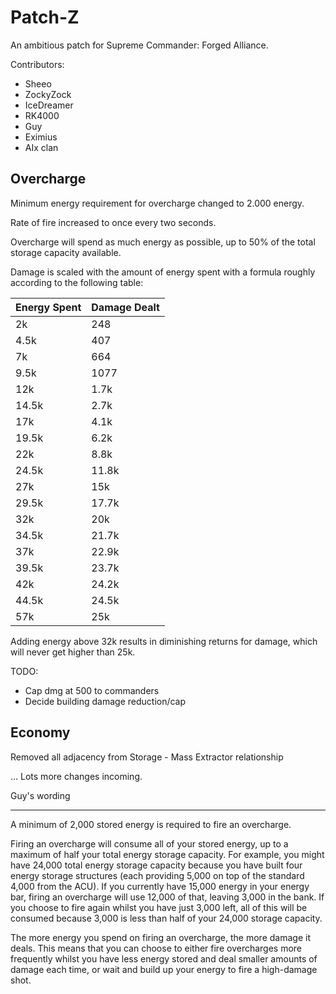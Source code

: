 Patch-Z
=======

An ambitious patch for Supreme Commander: Forged Alliance.

Contributors:

 - Sheeo
 - ZockyZock
 - IceDreamer
 - RK4000
 - Guy
 - Eximius
 - AIx clan

Overcharge
----------

Minimum energy requirement for overcharge changed to 2.000 energy.

Rate of fire increased to once every two seconds.

Overcharge will spend as much energy as possible, up to 50% of the total
storage capacity available.

Damage is scaled with the amount of energy spent with a formula roughly
according to the following table:

Energy Spent | Damage Dealt
-------------|-------------
2k           | 248
4.5k         | 407
7k           | 664
9.5k         | 1077
12k          | 1.7k
14.5k        | 2.7k
17k          | 4.1k
19.5k        | 6.2k
22k          | 8.8k
24.5k        | 11.8k
27k          | 15k
29.5k        | 17.7k
32k          | 20k
34.5k        | 21.7k
37k          | 22.9k
39.5k        | 23.7k
42k          | 24.2k
44.5k        | 24.5k
57k          | 25k

Adding energy above 32k results in diminishing returns for damage, which
will never get higher than 25k.


TODO:
  - Cap dmg at 500 to commanders
  - Decide building damage reduction/cap


Economy
-------

Removed all adjacency from Storage - Mass Extractor relationship

... Lots more changes incoming.




Guy's wording
_______


A minimum of 2,000 stored energy is required to fire an overcharge.

Firing an overcharge will consume all of your stored energy, up to a maximum of half your total energy storage capacity.
For example, you might have 24,000 total energy storage capacity because you have built four energy storage structures (each providing 5,000 on top of the standard 4,000 from the ACU).
If you currently have 15,000 energy in your energy bar, firing an overcharge will use 12,000 of that, leaving 3,000 in the bank.
If you choose to fire again whilst you have just 3,000 left, all of this will be consumed because 3,000 is less than half of your 24,000 storage capacity.

The more energy you spend on firing an overcharge, the more damage it deals.
This means that you can choose to either fire overcharges more frequently whilst you have less energy stored and deal smaller amounts of damage each time, or wait and build up your energy to fire a high-damage shot.

